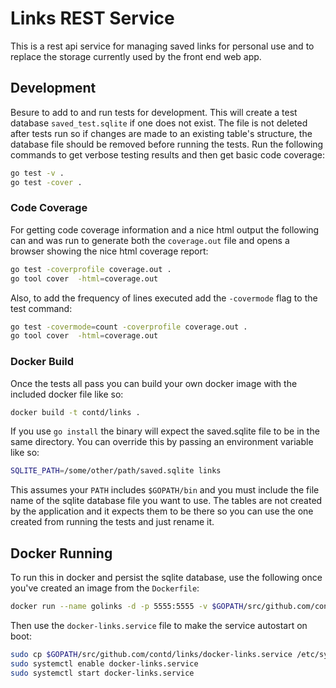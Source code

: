 # Links REST Service

This is a rest api service for managing saved links for personal use and to replace the storage currently used by the front end web app.

## Development

Besure to add to and run tests for development.  This will create a test database `saved_test.sqlite` if one does not exist.  The file is not deleted after tests run so if changes are made to an existing table's structure, the database file should be removed before running the tests. Run the following commands to get verbose testing results and then get basic code coverage:

```bash
go test -v .
go test -cover .
```


### Code Coverage

For getting code coverage information and a nice html output the following can and was run to generate both the `coverage.out` file and opens a browser showing the nice html coverage report:

```bash
go test -coverprofile coverage.out .
go tool cover  -html=coverage.out
```

Also, to add the frequency of lines executed add the `-covermode` flag to the test command:

```bash
go test -covermode=count -coverprofile coverage.out .
go tool cover  -html=coverage.out
```

### Docker Build

Once the tests all pass you can build your own docker image with the included docker file like so:

```bash
docker build -t contd/links .
```
If you use `go install` the binary will expect the saved.sqlite file to be in the same directory.  You can override this by passing an environment variable like so:

```bash
SQLITE_PATH=/some/other/path/saved.sqlite links
```

This assumes your `PATH` includes `$GOPATH/bin` and you must include the file name of the sqlite database file you want to use.  The tables are not created by the application and it expects them to be there so you can use the one created from running the tests and just rename it.

## Docker Running

To run this in docker and persist the sqlite database, use the following once you've created an image from the `Dockerfile`:

```bash
docker run --name golinks -d -p 5555:5555 -v $GOPATH/src/github.com/contd/links:/data contd/links
```

Then use the `docker-links.service` file to make the service autostart on boot:

```bash
sudo cp $GOPATH/src/github.com/contd/links/docker-links.service /etc/systemd/system/
sudo systemctl enable docker-links.service
sudo systemctl start docker-links.service
```
